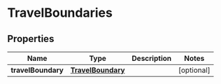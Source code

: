 

# TravelBoundaries


## Properties

Name | Type | Description | Notes
------------ | ------------- | ------------- | -------------
**travelBoundary** | [**TravelBoundary**](TravelBoundary.md) |  |  [optional]



